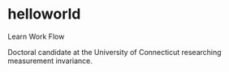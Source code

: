 # helloworld
Learn Work Flow

Doctoral candidate at the University of Connecticut researching measurement invariance.
